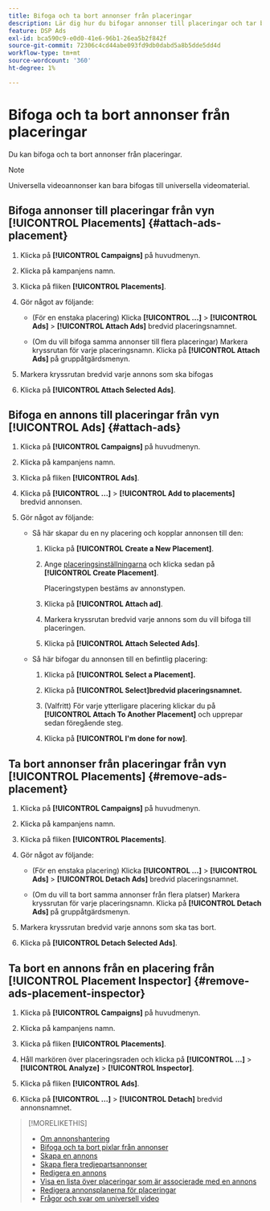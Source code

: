 ```yaml
---
title: Bifoga och ta bort annonser från placeringar
description: Lär dig hur du bifogar annonser till placeringar och tar bort annonser från placeringar.
feature: DSP Ads
exl-id: bca590c9-e0d0-41e6-96b1-26ea5b2f842f
source-git-commit: 72306c4cd44abe093fd9db0dabd5a8b5dde5dd4d
workflow-type: tm+mt
source-wordcount: '360'
ht-degree: 1%

---
```


# Bifoga och ta bort annonser från placeringar

Du kan bifoga och ta bort annonser från placeringar.

>[!NOTE]
>
>Universella videoannonser kan bara bifogas till universella videomaterial.

## Bifoga annonser till placeringar från vyn [!UICONTROL Placements] {#attach-ads-placement}

1. Klicka på **[!UICONTROL Campaigns]** på huvudmenyn.

1. Klicka på kampanjens namn.

1. Klicka på fliken **[!UICONTROL Placements]**.

1. Gör något av följande:

   * (För en enstaka placering) Klicka **[!UICONTROL ...]** > **[!UICONTROL Ads]** > **[!UICONTROL Attach Ads]** bredvid placeringsnamnet.

   * (Om du vill bifoga samma annonser till flera placeringar) Markera kryssrutan för varje placeringsnamn. Klicka på **[!UICONTROL Attach Ads]** på gruppåtgärdsmenyn.

1. Markera kryssrutan bredvid varje annons som ska bifogas

1. Klicka på **[!UICONTROL Attach Selected Ads]**.

## Bifoga en annons till placeringar från vyn [!UICONTROL Ads] {#attach-ads}

1. Klicka på **[!UICONTROL Campaigns]** på huvudmenyn.

1. Klicka på kampanjens namn.

1. Klicka på fliken **[!UICONTROL Ads]**.

1. Klicka på **[!UICONTROL ...]** > **[!UICONTROL Add to placements]** bredvid annonsen.

1. Gör något av följande:

   * Så här skapar du en ny placering och kopplar annonsen till den:

      1. Klicka på **[!UICONTROL Create a New Placement]**.

      1. Ange [placeringsinställningarna](/help/dsp/campaign-management/placements/placement-settings.md) och klicka sedan på **[!UICONTROL Create Placement]**.

         Placeringstypen bestäms av annonstypen.

      1. Klicka på **[!UICONTROL Attach ad]**.

      1. Markera kryssrutan bredvid varje annons som du vill bifoga till placeringen.

      1. Klicka på **[!UICONTROL Attach Selected Ads]**.

   * Så här bifogar du annonsen till en befintlig placering:

      1. Klicka på **[!UICONTROL Select a Placement].**

      1. Klicka på **[!UICONTROL Select]bredvid placeringsnamnet.**

      1. (Valfritt) För varje ytterligare placering klickar du på **[!UICONTROL Attach To Another Placement]** och upprepar sedan föregående steg.

      1. Klicka på **[!UICONTROL I'm done for now]**.

## Ta bort annonser från placeringar från vyn [!UICONTROL Placements] {#remove-ads-placement}

1. Klicka på **[!UICONTROL Campaigns]** på huvudmenyn.

1. Klicka på kampanjens namn.

1. Klicka på fliken **[!UICONTROL Placements]**.

1. Gör något av följande:

   * (För en enstaka placering) Klicka **[!UICONTROL ...]** > **[!UICONTROL Ads]** > **[!UICONTROL Detach Ads]** bredvid placeringsnamnet.

   * (Om du vill ta bort samma annonser från flera platser) Markera kryssrutan för varje placeringsnamn. Klicka på **[!UICONTROL Detach Ads]** på gruppåtgärdsmenyn.

1. Markera kryssrutan bredvid varje annons som ska tas bort.

1. Klicka på **[!UICONTROL Detach Selected Ads]**.

## Ta bort en annons från en placering från [!UICONTROL Placement Inspector] {#remove-ads-placement-inspector}

1. Klicka på **[!UICONTROL Campaigns]** på huvudmenyn.

1. Klicka på kampanjens namn.

1. Klicka på fliken **[!UICONTROL Placements]**.

1. Håll markören över placeringsraden och klicka på **[!UICONTROL ...]** > **[!UICONTROL Analyze]** > **[!UICONTROL Inspector]**.

1. Klicka på fliken **[!UICONTROL Ads]**.

1. Klicka på **[!UICONTROL ...]** > **[!UICONTROL Detach]** bredvid annonsnamnet.

>[!MORELIKETHIS]
>
>* [Om annonshantering](ad-about.md)
>* [Bifoga och ta bort pixlar från annonser](ad-pixel-attach-detach.md)
>* [Skapa en annons](ad-create.md)
>* [Skapa flera tredjepartsannonser](ad-create-multiple.md)
>* [Redigera en annons](ad-edit.md)
>* [Visa en lista över placeringar som är associerade med en annons](ad-list-placements.md)
>* [Redigera annonsplanerna för placeringar](/help/dsp/campaign-management/placements/placement-edit-ad-schedule.md)
>* [Frågor och svar om universell video](/help/dsp/campaign-management/faq-universal-video.md)
